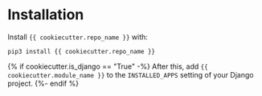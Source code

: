 # Installation

Install `{{ cookiecutter.repo_name }}` with:

    pip3 install {{ cookiecutter.repo_name }}

{% if cookiecutter.is_django == "True" -%}
After this, add `{{ cookiecutter.module_name }}` to the `INSTALLED_APPS` setting of your Django project.
{%- endif %}